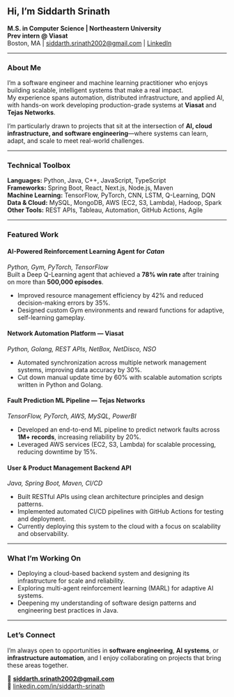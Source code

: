 ## Hi, I’m Siddarth Srinath

**M.S. in Computer Science | Northeastern University**  
**Prev intern @ Viasat**  
Boston, MA | siddarth.srinath2002@gmail.com | [LinkedIn](https://www.linkedin.com/in/siddarth-srinath)

---

### About Me

I’m a software engineer and machine learning practitioner who enjoys building scalable, intelligent systems that make a real impact.  
My experience spans automation, distributed infrastructure, and applied AI, with hands-on work developing production-grade systems at **Viasat** and **Tejas Networks**.

I’m particularly drawn to projects that sit at the intersection of **AI, cloud infrastructure, and software engineering**—where systems can learn, adapt, and scale to meet real-world challenges.

---

### Technical Toolbox

**Languages:** Python, Java, C++, JavaScript, TypeScript  
**Frameworks:** Spring Boot, React, Next.js, Node.js, Maven  
**Machine Learning:** TensorFlow, PyTorch, CNN, LSTM, Q-Learning, DQN  
**Data & Cloud:** MySQL, MongoDB, AWS (EC2, S3, Lambda), Hadoop, Spark  
**Other Tools:** REST APIs, Tableau, Automation, GitHub Actions, Agile  

---

### Featured Work

#### AI-Powered Reinforcement Learning Agent for *Catan*
*Python, Gym, PyTorch, TensorFlow*  
Built a Deep Q-Learning agent that achieved a **78% win rate** after training on more than **500,000 episodes**.  
- Improved resource management efficiency by 42% and reduced decision-making errors by 35%.  
- Designed custom Gym environments and reward functions for adaptive, self-learning gameplay.  

#### Network Automation Platform — Viasat
*Python, Golang, REST APIs, NetBox, NetDisco, NSO*  
- Automated synchronization across multiple network management systems, improving data accuracy by 30%.  
- Cut down manual update time by 60% with scalable automation scripts written in Python and Golang.  

#### Fault Prediction ML Pipeline — Tejas Networks
*TensorFlow, PyTorch, AWS, MySQL, PowerBI*  
- Developed an end-to-end ML pipeline to predict network faults across **1M+ records**, increasing reliability by 20%.  
- Leveraged AWS services (EC2, S3, Lambda) for scalable processing, reducing downtime by 15%.  

#### User & Product Management Backend API
*Java, Spring Boot, Maven, CI/CD*  
- Built RESTful APIs using clean architecture principles and design patterns.  
- Implemented automated CI/CD pipelines with GitHub Actions for testing and deployment.  
- Currently deploying this system to the cloud with a focus on scalability and observability.  

---

### What I’m Working On

- Deploying a cloud-based backend system and designing its infrastructure for scale and reliability.  
- Exploring multi-agent reinforcement learning (MARL) for adaptive AI systems.  
- Deepening my understanding of software design patterns and engineering best practices in Java.  

---

### Let’s Connect

I’m always open to opportunities in **software engineering**, **AI systems**, or **infrastructure automation**, and I enjoy collaborating on projects that bring these areas together.  

📧 **siddarth.srinath2002@gmail.com**  
🔗 [linkedin.com/in/siddarth-srinath](https://www.linkedin.com/in/siddarth-srinath)
